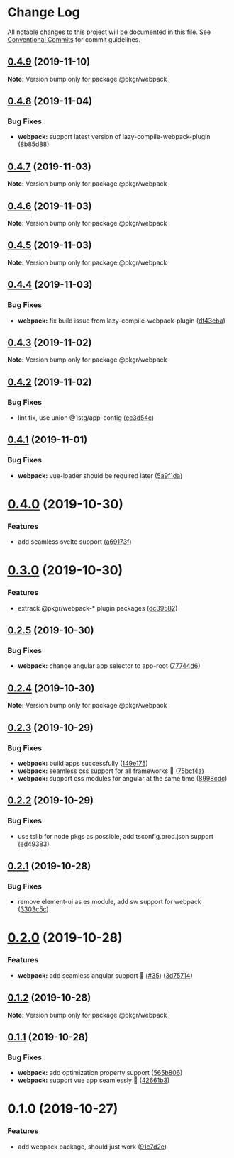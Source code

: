 # Change Log

All notable changes to this project will be documented in this file.
See [Conventional Commits](https://conventionalcommits.org) for commit guidelines.

## [0.4.9](https://github.com/rx-ts/pkgr/compare/@pkgr/webpack@0.4.8...@pkgr/webpack@0.4.9) (2019-11-10)

**Note:** Version bump only for package @pkgr/webpack





## [0.4.8](https://github.com/rx-ts/pkgr/compare/@pkgr/webpack@0.4.7...@pkgr/webpack@0.4.8) (2019-11-04)


### Bug Fixes

* **webpack:** support latest version of lazy-compile-webpack-plugin ([8b85d88](https://github.com/rx-ts/pkgr/commit/8b85d888ecf24c8f24438f62380a33120304cd4c))





## [0.4.7](https://github.com/rx-ts/pkgr/compare/@pkgr/webpack@0.4.6...@pkgr/webpack@0.4.7) (2019-11-03)

**Note:** Version bump only for package @pkgr/webpack





## [0.4.6](https://github.com/rx-ts/pkgr/compare/@pkgr/webpack@0.4.5...@pkgr/webpack@0.4.6) (2019-11-03)

**Note:** Version bump only for package @pkgr/webpack





## [0.4.5](https://github.com/rx-ts/pkgr/compare/@pkgr/webpack@0.4.4...@pkgr/webpack@0.4.5) (2019-11-03)

**Note:** Version bump only for package @pkgr/webpack





## [0.4.4](https://github.com/rx-ts/pkgr/compare/@pkgr/webpack@0.4.3...@pkgr/webpack@0.4.4) (2019-11-03)


### Bug Fixes

* **webpack:** fix build issue from lazy-compile-webpack-plugin ([df43eba](https://github.com/rx-ts/pkgr/commit/df43ebaca0981cdacb7aeea74f48cf109a1f0592))





## [0.4.3](https://github.com/rx-ts/pkgr/compare/@pkgr/webpack@0.4.2...@pkgr/webpack@0.4.3) (2019-11-02)

**Note:** Version bump only for package @pkgr/webpack





## [0.4.2](https://github.com/rx-ts/pkgr/compare/@pkgr/webpack@0.4.1...@pkgr/webpack@0.4.2) (2019-11-02)


### Bug Fixes

* lint fix, use union @1stg/app-config ([ec3d54c](https://github.com/rx-ts/pkgr/commit/ec3d54cc1765416abb86c23603bedf494648c6cd))





## [0.4.1](https://github.com/rx-ts/pkgr/compare/@pkgr/webpack@0.4.0...@pkgr/webpack@0.4.1) (2019-11-01)


### Bug Fixes

* **webpack:** vue-loader should be required later ([5a9f1da](https://github.com/rx-ts/pkgr/commit/5a9f1dac19154799e9a19e1a3682c9d024ce0c0f))





# [0.4.0](https://github.com/rx-ts/pkgr/compare/@pkgr/webpack@0.3.0...@pkgr/webpack@0.4.0) (2019-10-30)


### Features

* add seamless svelte support ([a69173f](https://github.com/rx-ts/pkgr/commit/a69173fdd4e6f543b5b353a2c2501b15217918b2))





# [0.3.0](https://github.com/rx-ts/pkgr/compare/@pkgr/webpack@0.2.5...@pkgr/webpack@0.3.0) (2019-10-30)


### Features

* extrack @pkgr/webpack-* plugin packages ([dc39582](https://github.com/rx-ts/pkgr/commit/dc39582f16f49cb5067fce5a1d95eb78966246b6))





## [0.2.5](https://github.com/rx-ts/pkgr/compare/@pkgr/webpack@0.2.4...@pkgr/webpack@0.2.5) (2019-10-30)


### Bug Fixes

* **webpack:** change angular app selector to app-root ([77744d6](https://github.com/rx-ts/pkgr/commit/77744d634ea0c23b200d76bde9879e7ab9a5b8af))





## [0.2.4](https://github.com/rx-ts/pkgr/compare/@pkgr/webpack@0.2.3...@pkgr/webpack@0.2.4) (2019-10-30)

**Note:** Version bump only for package @pkgr/webpack





## [0.2.3](https://github.com/rx-ts/pkgr/compare/@pkgr/webpack@0.2.2...@pkgr/webpack@0.2.3) (2019-10-29)


### Bug Fixes

* **webpack:** build apps successfully ([149e175](https://github.com/rx-ts/pkgr/commit/149e17503aa53e6bf6f91fc1e1fbb625e5de9404))
* **webpack:** seamless css support for all frameworks :tada: ([75bcf4a](https://github.com/rx-ts/pkgr/commit/75bcf4adab4883c8722309ea912e6bcf217db42c))
* **webpack:** support css modules for angular at the same time ([8998cdc](https://github.com/rx-ts/pkgr/commit/8998cdcf10f578ab8e961a6560f177c7c2397b3c))





## [0.2.2](https://github.com/rx-ts/pkgr/compare/@pkgr/webpack@0.2.1...@pkgr/webpack@0.2.2) (2019-10-29)


### Bug Fixes

* use tslib for node pkgs as possible, add tsconfig.prod.json support ([ed49383](https://github.com/rx-ts/pkgr/commit/ed49383b1869c7a24ac765a16b3fba2579773dc1))





## [0.2.1](https://github.com/rx-ts/pkgr/compare/@pkgr/webpack@0.2.0...@pkgr/webpack@0.2.1) (2019-10-28)


### Bug Fixes

* remove element-ui as es module, add sw support for webpack ([3303c5c](https://github.com/rx-ts/pkgr/commit/3303c5c6f5912a12bde732c425675739ffe2444a))





# [0.2.0](https://github.com/rx-ts/pkgr/compare/@pkgr/webpack@0.1.2...@pkgr/webpack@0.2.0) (2019-10-28)


### Features

* **webpack:** add seamless angular support :tada: ([#35](https://github.com/rx-ts/pkgr/issues/35)) ([3d75714](https://github.com/rx-ts/pkgr/commit/3d75714e0fdd364ed12e988d043c622d01e9eb94))





## [0.1.2](https://github.com/rx-ts/pkgr/compare/@pkgr/webpack@0.1.1...@pkgr/webpack@0.1.2) (2019-10-28)

**Note:** Version bump only for package @pkgr/webpack





## [0.1.1](https://github.com/rx-ts/pkgr/compare/@pkgr/webpack@0.1.0...@pkgr/webpack@0.1.1) (2019-10-28)


### Bug Fixes

* **webpack:** add optimization property support ([565b806](https://github.com/rx-ts/pkgr/commit/565b8060f2c637da07fd54195fb08875f840d19a))
* **webpack:** support vue app seamlessly :tada: ([42661b3](https://github.com/rx-ts/pkgr/commit/42661b395b37a5f035cccc1dff695ae888b7f241))





# 0.1.0 (2019-10-27)


### Features

* add webpack package, should just work ([91c7d2e](https://github.com/rx-ts/pkgr/commit/91c7d2eb9c175df641c3763055b77304d45e093e))
